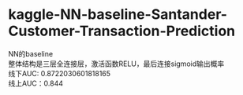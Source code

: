 # kaggle-NN-baseline-Santander-Customer-Transaction-Prediction
NN的baseline  
整体结构是三层全连接层，激活函数RELU，最后连接sigmoid输出概率  
线下AUC: 0.8722030601818165  
线上AUC：0.844  
